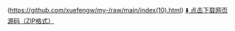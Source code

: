 (https://github.com/xuefengw/my-/raw/main/index(10).html)
[⬇️ 点击下载网页源码（ZIP格式）](https://github.com/xuefengw/my-/raw/main/index(10).html)


